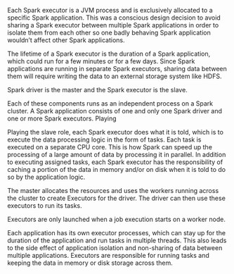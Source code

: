 Each Spark executor is a JVM process and is exclusively allocated to a specific Spark application.
This was a conscious design decision to avoid sharing a Spark executor between multiple Spark applications in order to isolate them from each other so one badly behaving Spark application wouldn’t affect other Spark applications.

The lifetime of a Spark executor is the duration of a Spark application, which could run for a few minutes or for a few days. Since Spark applications are running in separate Spark executors, sharing data between them will require writing the data to an external storage system like HDFS.

Spark driver is the master and the Spark executor is the slave.

Each of these components runs as an independent process on a Spark cluster. A Spark application consists of one and only one Spark driver and one or more Spark executors. Playing

Playing the slave role, each Spark executor does what it is told, which is to execute the data processing logic in the form of tasks. Each task is executed on a separate CPU core. This is how Spark can speed up the processing of a large amount of data by processing it in parallel. In addition to executing assigned tasks, each Spark executor has the responsibility of caching a portion of the data in memory and/or on disk when it is told to do so by the application logic.

The master allocates the resources and uses the workers running across the cluster to create Executors for the driver. The driver can then use these executors to run its tasks. 

Executors are only launched when a job execution starts on a worker node.

Each application has its own executor processes, which can stay up for the duration of the application and run tasks in multiple threads. This also leads to the side effect of application isolation and non-sharing of data between multiple applications. Executors are responsible for running tasks and keeping the data in memory or disk storage across them.